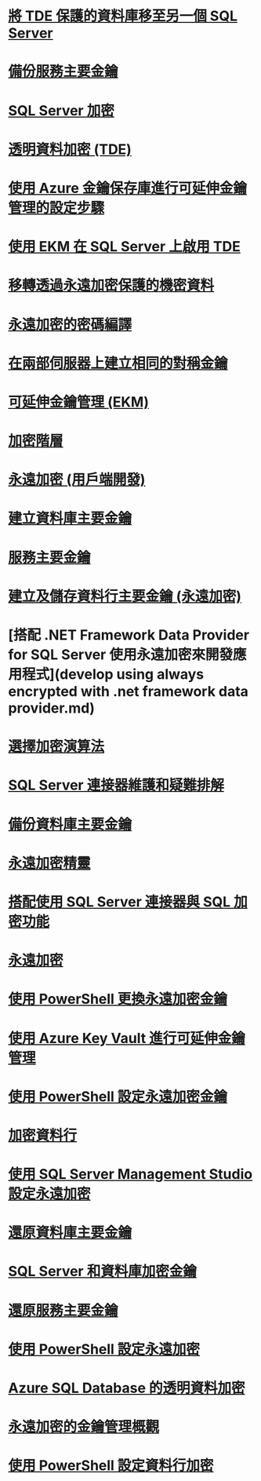 # [將 TDE 保護的資料庫移至另一個 SQL Server](move-a-tde-protected-database-to-another-sql-server.md)
# [備份服務主要金鑰](back-up-the-service-master-key.md)
# [SQL Server 加密](sql-server-encryption.md)
# [透明資料加密 (TDE)](transparent-data-encryption-tde.md)
# [使用 Azure 金鑰保存庫進行可延伸金鑰管理的設定步驟](setup-steps-for-extensible-key-management-using-the-azure-key-vault.md)
# [使用 EKM 在 SQL Server 上啟用 TDE](enable-tde-on-sql-server-using-ekm.md)
# [移轉透過永遠加密保護的機密資料](migrate-sensitive-data-protected-by-always-encrypted.md)
# [永遠加密的密碼編譯](always-encrypted-cryptography.md)
# [在兩部伺服器上建立相同的對稱金鑰](create-identical-symmetric-keys-on-two-servers.md)
# [可延伸金鑰管理 (EKM)](extensible-key-management-ekm.md)
# [加密階層](encryption-hierarchy.md)
# [永遠加密 (用戶端開發)](always-encrypted-client-development.md)
# [建立資料庫主要金鑰](create-a-database-master-key.md)
# [服務主要金鑰](service-master-key.md)
# [建立及儲存資料行主要金鑰 (永遠加密)](create-and-store-column-master-keys-always-encrypted.md)
# [搭配 .NET Framework Data Provider for SQL Server 使用永遠加密來開發應用程式](develop using always encrypted with .net framework data provider.md)
# [選擇加密演算法](choose-an-encryption-algorithm.md)
# [SQL Server 連接器維護和疑難排解](sql-server-connector-maintenance-troubleshooting.md)
# [備份資料庫主要金鑰](back-up-a-database-master-key.md)
# [永遠加密精靈](always-encrypted-wizard.md)
# [搭配使用 SQL Server 連接器與 SQL 加密功能](use-sql-server-connector-with-sql-encryption-features.md)
# [永遠加密](always-encrypted-database-engine.md)
# [使用 PowerShell 更換永遠加密金鑰](rotate-always-encrypted-keys-using-powershell.md)
# [使用 Azure Key Vault 進行可延伸金鑰管理](extensible-key-management-using-azure-key-vault-sql-server.md)
# [使用 PowerShell 設定永遠加密金鑰](configure-always-encrypted-keys-using-powershell.md)
# [加密資料行](encrypt-a-column-of-data.md)
# [使用 SQL Server Management Studio 設定永遠加密](configure-always-encrypted-using-sql-server-management-studio.md)
# [還原資料庫主要金鑰](restore-a-database-master-key.md)
# [SQL Server 和資料庫加密金鑰](sql-server-and-database-encryption-keys-database-engine.md)
# [還原服務主要金鑰](restore-the-service-master-key.md)
# [使用 PowerShell 設定永遠加密](configure-always-encrypted-using-powershell.md)
# [Azure SQL Database 的透明資料加密](transparent-data-encryption-with-azure-sql-database.md)
# [永遠加密的金鑰管理概觀](overview-of-key-management-for-always-encrypted.md)
# [使用 PowerShell 設定資料行加密](configure-column-encryption-using-powershell.md)
